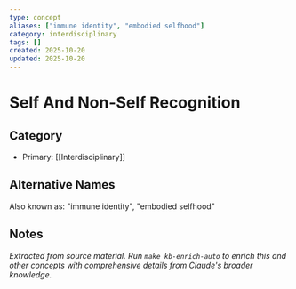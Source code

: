 ```yaml
---
type: concept
aliases: ["immune identity", "embodied selfhood"]
category: interdisciplinary
tags: []
created: 2025-10-20
updated: 2025-10-20
---
```


# Self And Non-Self Recognition

## Category

- Primary: [[Interdisciplinary]]

## Alternative Names

Also known as: "immune identity", "embodied selfhood"

## Notes

*Extracted from source material. Run `make kb-enrich-auto` to enrich this and other concepts with comprehensive details from Claude's broader knowledge.*
